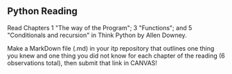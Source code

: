 ## Python Reading

Read Chapters 1 "The way of the Program"; 3 "Functions"; and 5 "Conditionals and recursion" in Think Python by Allen Downey.

Make a MarkDown file (.md) in your itp repository that outlines one thing you knew and one thing you did not know for each chapter of the reading (6 observations total), then submit that link in CANVAS!
